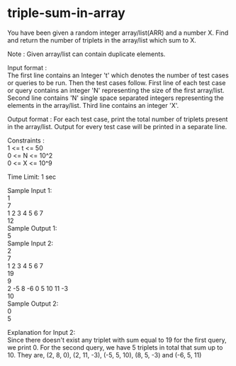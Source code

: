# triple-sum-in-array

You have been given a random integer array/list(ARR) and a number X. Find and return the number of triplets in the array/list which sum to X.

Note : Given array/list can contain duplicate elements.

Input format :    
The first line contains an Integer 't' which denotes the number of test cases or queries to be run. Then the test cases follow.
First line of each test case or query contains an integer 'N' representing the size of the first array/list.
Second line contains 'N' single space separated integers representing the elements in the array/list.
Third line contains an integer 'X'.

Output format :
For each test case, print the total number of triplets present in the array/list.
Output for every test case will be printed in a separate line.

Constraints :    
1 <= t <= 50    
0 <= N <= 10^2    
0 <= X <= 10^9   

Time Limit: 1 sec

Sample Input 1:    
1  
7   
1 2 3 4 5 6 7     
12    
Sample Output 1:    
5    
Sample Input 2:   
2    
7    
1 2 3 4 5 6 7     
19    
9   
2 -5 8 -6 0 5 10 11 -3    
10    
Sample Output 2:   
0    
5    


Explanation for Input 2:    
Since there doesn't exist any triplet with sum equal to 19 for the first query, we print 0.
For the second query, we have 5 triplets in total that sum up to 10. They are, (2, 8, 0), (2, 11, -3), (-5, 5, 10), (8, 5, -3) and (-6, 5, 11)
